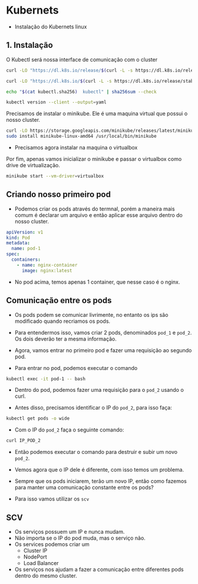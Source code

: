# Kubernets

- Instalação do Kubernets linux

## 1. Instalação

O Kubectl será nossa interface de comunicação com o cluster

```bash
curl -LO "https://dl.k8s.io/release/$(curl -L -s https://dl.k8s.io/release/stable.txt)/bin/linux/amd64/kubectl"

curl -LO "https://dl.k8s.io/$(curl -L -s https://dl.k8s.io/release/stable.txt)/bin/linux/amd64/kubectl.sha256"

echo "$(cat kubectl.sha256)  kubectl" | sha256sum --check

kubectl version --client --output=yaml
```

Precisamos de instalar o minikube. Ele é uma maquina virtual que possui o nosso cluster.

```bash
curl -LO https://storage.googleapis.com/minikube/releases/latest/minikube-linux-amd64
sudo install minikube-linux-amd64 /usr/local/bin/minikube
```

- Precisamos agora instalar na maquina o virtualbox

Por fim, apenas vamos inicializar o minikube e passar o virtualbox como drive de virtualização.

```bash
minikube start --vm-driver=virtualbox
```

## Criando nosso primeiro pod

- Podemos criar os pods através do termnal, porém a maneira mais comum é declarar um arquivo e então aplicar esse arquivo dentro do nosso cluster.

```yaml
apiVersion: v1
kind: Pod
metadata:
  name: pod-1
spec:
  containers:
    - name: nginx-container
      image: nginx:latest
```

- No pod acima, temos apenas 1 container, que nesse caso é o nginx.

## Comunicação entre os pods

- Os pods podem se comunicar livrimente, no entanto os ips são modificado quando recriamos os pods.

- Para entendermos isso, vamos criar 2 pods, denominados `pod_1` e `pod_2`. Os dois deverão ter a mesma informação.

- Agora, vamos entrar no primeiro pod e fazer uma requisição ao segundo pod.

- Para entrar no pod, podemos executar o comando

```bash
kubectl exec -it pod-1 -- bash
```

- Dentro do pod, podemos fazer uma requisição para o `pod_2` usando o curl.

- Antes disso, precisamos identificar o IP do `pod_2`, para isso faça:

```bash
kubectl get pods -o wide
```

- Com o IP do `pod_2` faça o seguinte comando:

```bash
curl IP_POD_2
```

- Então podemos executar o comando para destruir e subir um novo `pod_2`.

- Vemos agora que o IP dele é diferente, com isso temos um problema.
- Sempre que os pods iniciarem, terão um novo IP, então como fazemos para manter uma comunicação constante entre os pods?

- Para isso vamos utilizar os `scv`

## SCV

- Os serviços possuem um IP e nunca mudam.
- Não importa se o IP do pod muda, mas o serviço não.
- Os services podemos criar um
  - Cluster IP
  - NodePort
  - Load Balancer
- Os serviços nos ajudam a fazer a comunicação entre diferentes pods dentro do mesmo cluster.

